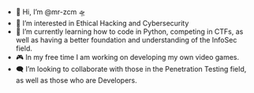 - 👋 Hi, I’m @mr-zcm 🛸
- 👀 I’m interested in Ethical Hacking and Cybersecurity
- 🌱 I’m currently learning how to code in Python, competing in CTFs, as well as having a better foundation and understanding of the InfoSec field.
- 🎮 In my free time I am working on developing my own video games.
- :left_speech_bubble: I’m looking to collaborate with those in the Penetration Testing field, as well as those who are Developers. 


